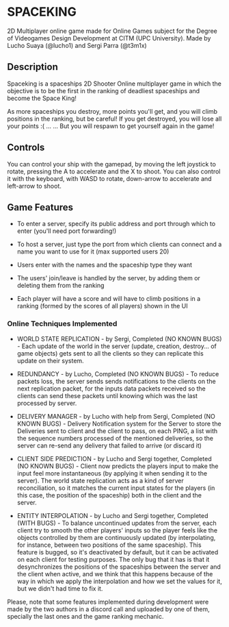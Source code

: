 # SPACEKING
2D Multiplayer online game made for Online Games subject for the Degree of Videogames Design Development at CITM (UPC University).
Made by Lucho Suaya (@lucho1) and Sergi Parra (@t3m1x)


## Description
Spaceking is a spaceships 2D Shooter Online multiplayer game in which the objective is to be the first in the ranking of deadliest spaceships and become the Space King!

As more spaceships you destroy, more points you'll get, and you will climb positions in the ranking, but be careful! If you get destroyed, you will lose all your points :( ...
... But you will respawn to get yourself again in the game!


## Controls
You can control your ship with the gamepad, by moving the left joystick to rotate, pressing the A to accelerate and the X to shoot.
You can also control it with the keyboard, with WASD to rotate, down-arrow to accelerate and left-arrow to shoot.


## Game Features
- To enter a server, specify its public address and port through which to enter (you'll need port forwarding!)
- To host a server, just type the port from which clients can connect and a name you want to use for it (max supported users 20)
- Users enter with the names and the spaceship type they want
- The users' join/leave is handled by the server, by adding them or deleting them from the ranking

- Each player will have a score and will have to climb positions in a ranking (formed by the scores of all players) shown in the UI

### Online Techniques Implemented
- WORLD STATE REPLICATION - by Sergi, Completed (NO KNOWN BUGS) - Each update of the world in the server (update, creation, destroy... of game objects) gets sent to all the clients so they can replicate this update on their system.

- REDUNDANCY - by Lucho, Completed (NO KNOWN BUGS) - To reduce packets loss, the server sends sends notifications to the clients on the next replication packet, for the inputs data packets received so the clients can send these packets until knowing which was the last processed by server.

- DELIVERY MANAGER - by Lucho with help from Sergi, Completed (NO KNOWN BUGS) - Delivery Notification system for the Server to store the Deliveries sent to client and the client to pass, on each PING, a list with the sequence numbers processed of the mentioned deliveries, so the server can re-send any delivery that failed to arrive (or discard it)

- CLIENT SIDE PREDICTION - by Lucho and Sergi together, Completed (NO KNOWN BUGS) - Client now predicts the players input to make the input feel more instantaneous (by applying it when sending it to the server). The world state replication acts as a kind of server reconciliation, so it matches the current input states for the players (in this case, the position of the spaceship) both in the client and the server.

- ENTITY INTERPOLATION - by Lucho and Sergi together, Completed (WITH BUGS) - To balance uncontinued updates from the server, each client try to smooth the other players' inputs so the player feels like the objects controlled by them are continuously updated (by interpolating, for instance, between two positions of the same spaceship). This feature is bugged, so it's deactivated by default, but it can be activated on each client for testing purposes. The only bug that it has is that it desynchronizes the positions of the spaceships between the server and the client when active, and we think that this happens because of the way in which we apply the interpolation and how we set the values for it, but we didn't had time to fix it.


Please, note that some features implemented during development were made by the two authors in a discord call and uploaded by one of them, specially the last ones and the game ranking mechanic.